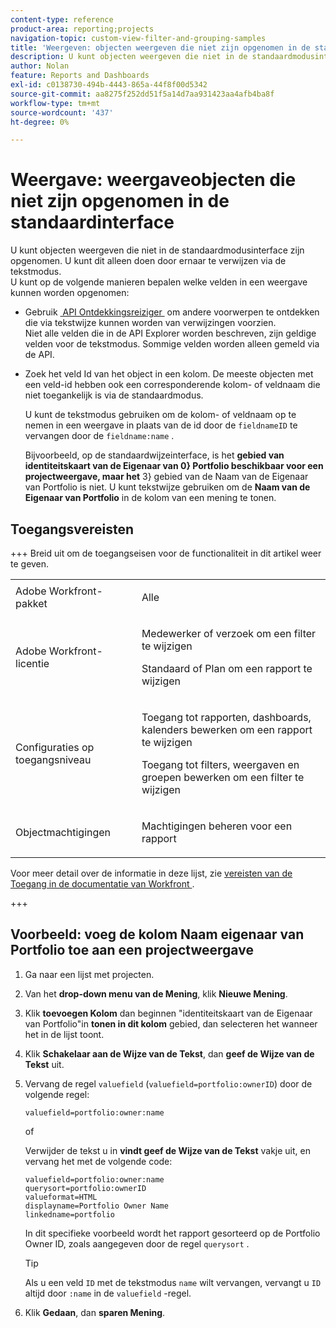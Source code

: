 ```yaml
---
content-type: reference
product-area: reporting;projects
navigation-topic: custom-view-filter-and-grouping-samples
title: 'Weergeven: objecten weergeven die niet zijn opgenomen in de standaardinterface'
description: U kunt objecten weergeven die niet in de standaardmodusinterface zijn opgenomen. U kunt dit alleen doen door ernaar te verwijzen via de tekstmodus.
author: Nolan
feature: Reports and Dashboards
exl-id: c0138730-494b-4443-865a-44f8f00d5342
source-git-commit: aa8275f252dd51f5a14d7aa931423aa4afb4ba8f
workflow-type: tm+mt
source-wordcount: '437'
ht-degree: 0%

---
```


# Weergave: weergaveobjecten die niet zijn opgenomen in de standaardinterface

U kunt objecten weergeven die niet in de standaardmodusinterface zijn opgenomen. U kunt dit alleen doen door ernaar te verwijzen via de tekstmodus.\
U kunt op de volgende manieren bepalen welke velden in een weergave kunnen worden opgenomen:

* Gebruik [&#x200B; API Ontdekkingsreiziger &#x200B;](../../../wf-api/general/api-explorer.md) om andere voorwerpen te ontdekken die via tekstwijze kunnen worden van verwijzingen voorzien.\
  Niet alle velden die in de API Explorer worden beschreven, zijn geldige velden voor de tekstmodus. Sommige velden worden alleen gemeld via de API.

* Zoek het veld Id van het object in een kolom. De meeste objecten met een veld-id hebben ook een corresponderende kolom- of veldnaam die niet toegankelijk is via de standaardmodus.

  U kunt de tekstmodus gebruiken om de kolom- of veldnaam op te nemen in een weergave in plaats van de id door de `fieldnameID` te vervangen door de `fieldname:name` .

  Bijvoorbeeld, op de standaardwijzeinterface, is het **gebied van identiteitskaart van de Eigenaar van 0&rbrace; Portfolio beschikbaar voor een projectweergave, maar het** 3&rbrace; gebied van de Naam van de Eigenaar van Portfolio is niet. **&#x200B;**&#x200B;U kunt tekstwijze gebruiken om de **Naam van de Eigenaar van Portfolio** in de kolom van een mening te tonen.

## Toegangsvereisten

+++ Breid uit om de toegangseisen voor de functionaliteit in dit artikel weer te geven. 

<table style="table-layout:auto"> 
 <col> 
 <col> 
 <tbody> 
  <tr> 
   <td role="rowheader">Adobe Workfront-pakket</td> 
   <td> <p>Alle</p> </td> 
  </tr> 
  <tr> 
   <td role="rowheader">Adobe Workfront-licentie</td> 
   <td> 
   <p>Medewerker of verzoek om een filter te wijzigen </p>
   <p>Standaard of Plan om een rapport te wijzigen</p>
  </tr> 
  <tr> 
   <td role="rowheader">Configuraties op toegangsniveau</td> 
   <td> <p>Toegang tot rapporten, dashboards, kalenders bewerken om een rapport te wijzigen</p> <p>Toegang tot filters, weergaven en groepen bewerken om een filter te wijzigen</p> </td> 
  </tr> 
  <tr> 
   <td role="rowheader">Objectmachtigingen</td> 
   <td> <p>Machtigingen beheren voor een rapport</p>  </td> 
  </tr> 
 </tbody> 
</table>

Voor meer detail over de informatie in deze lijst, zie [&#x200B; vereisten van de Toegang in de documentatie van Workfront &#x200B;](/help/quicksilver/administration-and-setup/add-users/access-levels-and-object-permissions/access-level-requirements-in-documentation.md).

+++

## Voorbeeld: voeg de kolom Naam eigenaar van Portfolio toe aan een projectweergave

1. Ga naar een lijst met projecten.
1. Van het **drop-down menu van de Mening**, klik **Nieuwe Mening**.

1. Klik **toevoegen Kolom** dan beginnen &quot;identiteitskaart van de Eigenaar van Portfolio&quot;in **tonen in dit kolom** gebied, dan selecteren het wanneer het in de lijst toont.

1. Klik **Schakelaar aan de Wijze van de Tekst**, dan **geef de Wijze van de Tekst** uit.
1. Vervang de regel `valuefield` (`valuefield=portfolio:ownerID`) door de volgende regel:

   `valuefield=portfolio:owner:name`

   of

   Verwijder de tekst u in **vindt geef de Wijze van de Tekst** vakje uit, en vervang het met de volgende code:

   ```
   valuefield=portfolio:owner:name
   querysort=portfolio:ownerID
   valueformat=HTML
   displayname=Portfolio Owner Name
   linkedname=portfolio
   ```

   In dit specifieke voorbeeld wordt het rapport gesorteerd op de Portfolio Owner ID, zoals aangegeven door de regel `querysort` .

   >[!TIP]
   >
   >Als u een veld `ID` met de tekstmodus `name` wilt vervangen, vervangt u `ID` altijd door `:name` in de `valuefield` -regel.

1. Klik **Gedaan**, dan **sparen Mening**.
